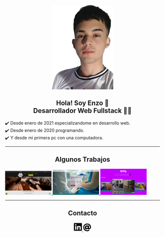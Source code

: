 <div width="300" align="center">
<img width="200" border-radius="50%" src="./images/foto-cv-remera-blanca-una-parte.jpg"/>
<h2>Hola! Soy Enzo 👋  <br> Desarrollador Web Fullstack 👨‍💻</h2>
</div>

✔️  Desde enero de 2021 especializandome en desarrollo web. <br/>
✔️ Desde enero de 2020 programando. <br/>
✔️ Y desde mi primera pc con una computadora.
<hr>
  
  <h2 align="center">Algunos Trabajos </h2>
  <a href="https://barber-neon.vercel.app/" target="_blank">
    <img width="30%" src="./images/barber.jpg"/>
  </a>
  <a href="https://clinic-beta.vercel.app/" target="_blank">
    <img width="30%" src="./images/clinic.jpeg"/>
  </a> 
  <a href="https://giffy-omega-one.vercel.app/" target="_blank">
    <img width="30%" src="./images/giffy.jpeg" />
  </a>
<hr>
<h2 align="center">Contacto </h2>

<div align="center">
<a href="https://www.linkedin.com/in/enzo-ramirez-web-developer/"> <img width="26px" src="./images/linkedin-brands.svg"> 
<a href="mailto:enzo.g.rz.18@gmail.com"> <img src="./images/at-solid.svg" width="26px">
<div/>
<!--
**EnzoGRDev/enzogrdev** is a ✨ _special_ ✨ repository because its `README.md` (this file) appears on your GitHub profile.

Here are some ideas to get you started:

- 🔭 I’m currently working on ...
- 🌱 I’m currently learning ...
- 👯 I’m looking to collaborate on ...
- 🤔 I’m looking for help with ...
- 💬 Ask me about ...
- 📫 How to reach me: ...
- 😄 Pronouns: ...
- ⚡ Fun fact: ...
-->

